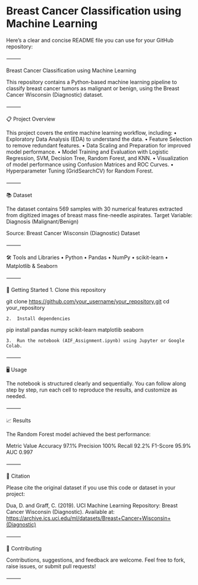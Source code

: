 # Breast Cancer Classification using Machine Learning
Here’s a clear and concise README file you can use for your GitHub repository:

⸻

Breast Cancer Classification using Machine Learning

This repository contains a Python-based machine learning pipeline to classify breast cancer tumors as malignant or benign, using the Breast Cancer Wisconsin (Diagnostic) dataset.

⸻

📋 Project Overview

This project covers the entire machine learning workflow, including:
	•	Exploratory Data Analysis (EDA) to understand the data.
	•	Feature Selection to remove redundant features.
	•	Data Scaling and Preparation for improved model performance.
	•	Model Training and Evaluation with Logistic Regression, SVM, Decision Tree, Random Forest, and KNN.
	•	Visualization of model performance using Confusion Matrices and ROC Curves.
	•	Hyperparameter Tuning (GridSearchCV) for Random Forest.

⸻

📚 Dataset

The dataset contains 569 samples with 30 numerical features extracted from digitized images of breast mass fine-needle aspirates.
Target Variable: Diagnosis (Malignant/Benign)

Source:
Breast Cancer Wisconsin (Diagnostic) Dataset

⸻

🛠 Tools and Libraries
	•	Python
	•	Pandas
	•	NumPy
	•	scikit-learn
	•	Matplotlib & Seaborn

⸻

🚀 Getting Started
	1.	Clone this repository

git clone https://github.com/your_username/your_repository.git
cd your_repository

	2.	Install dependencies

pip install pandas numpy scikit-learn matplotlib seaborn

	3.	Run the notebook (AIF_Assignment.ipynb) using Jupyter or Google Colab.

⸻

🖥️ Usage

The notebook is structured clearly and sequentially. You can follow along step by step, run each cell to reproduce the results, and customize as needed.

⸻

📈 Results

The Random Forest model achieved the best performance:

Metric	Value
Accuracy	97.1%
Precision	100%
Recall	92.2%
F1-Score	95.9%
AUC	0.997


⸻

🔖 Citation

Please cite the original dataset if you use this code or dataset in your project:

Dua, D. and Graff, C. (2019). UCI Machine Learning Repository: Breast Cancer Wisconsin (Diagnostic). 
Available at: https://archive.ics.uci.edu/ml/datasets/Breast+Cancer+Wisconsin+(Diagnostic)


⸻

🤝 Contributing

Contributions, suggestions, and feedback are welcome. Feel free to fork, raise issues, or submit pull requests!

⸻
